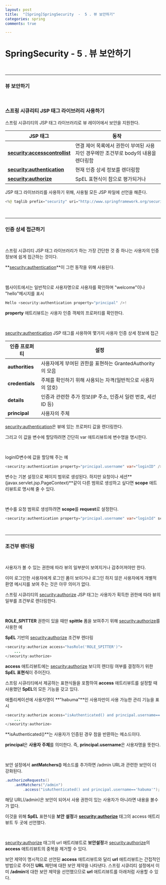 ```yaml
---
layout: post
title:  "[Spring]SpringSecurity  -  5 . 뷰 보안하기"
categories: spring
comments: true

---
```


# SpringSecurity - 5 . 뷰 보안하기

<br/>

-----

### 뷰 보안하기

<br/>

### 스프링 시큐리티 JSP 태그 라이브러리 사용하기

스프링 시큐리티의 JSP 태그 라이브러리로 뷰 레이어에서 보안을 지원한다.

| JSP 태그                         | 동작                                                         |
| -------------------------------- | ------------------------------------------------------------ |
| **<security:accesscontrollist>** | 연결 제어 목록에서 권한이  부여된 사용자인 경우에만 조건부로 body의 내용을 렌더링함 |
| **<security:authentication>**    | 현재 인증 상세 정보를 렌더링함                               |
| **<security:authorize>**         | SpEL 표현식이  참으로 평가되거나                             |

JSP 태그 라이브러리를 사용하기 위해, 사용될 모든 JSP 파일에 선언을 해준다.

````java
<%@ taglib prefix="security" uri="http://www.springframework.org/security/tags" %>
````

<br/>

----

### 인증 상세 접근하기

<br/>

스프링 시큐리티 JSP 태그 라이브러리가 하는 가장 간단한 것 중 하나는 사용자의 인증 정보에 쉽게 접근하는 것이다.

**<security:authentication>**이 그런 동작을 위해 사용된다.

 <br/>

웹사이트에서는 일반적으로 사용자명으로 사용자를 확인하며 "welcome"이나 "hello"메시지를 표시

````java
Hello <security:authentication property="principal" />!
````

**property** 애트리뷰트는 사용자 인증 객체의 프로퍼티를 확인한다.

 <br/>

<security:authentication> JSP 태그를 사용하여 몇가지 사용자 인증 상세 정보에 접근

| 인증 프로퍼티   | 설정                                                         |
| --------------- | ------------------------------------------------------------ |
| **authorities** | 사용자에게 부여된 권한을 표현하는 GrantedAuthority의 모음    |
| **credentials** | 주체를 확인하기 위해 사용되는  자격(일반적으로 사용자의 암호) |
| **details**     | 인증과 관련한 추가 정보(IP 주소, 인증서 일련 번호,  세선 ID 등) |
| **principal**   | 사용자의 주체                                                |

<security:authentication>은 뷰에 있는 프로퍼티 값을 렌더링한다.

그리고 이 값을 변수에 할당하려면 간단히 var 애트리뷰트에 변수명을 명시한다.

 <br/>

loginID변수에 값을 할당해 주는 예

````java
<security:authentication property="principal.username" var="loginID" />
````

변수는 기본 설정으로 페이지 범위로 생성된다. 하지만 요청이나 세션**(javax.servlet.jsp.PageContext)**같이 다른 범위로 생성하고 싶다면 **scope** 애트리뷰트로 명시해 줄 수 있다.

 <br/>

변수를 요청 범위로 생성하려면 **scope**를 **request**로 설정한다.

````java
<security:authentication property="principal.username" var="loginId" scope="request"/>
````

<br/>

------------

### 조건부 렌더링

<br/>

사용자가 볼 수 있는 권한에 따라 뷰의 일부분이 보여지거나 감추어져야만 한다.

이미 로그인한 사용자에게 로그인 폼이 보이거나 로그인 하지 않은 사용자에게 개별적 환영 메시지를 보여 주는 것은 아무 의미가 없다.

스프링 시큐리티의 <security:authorize> JSP 태그는 사용자가 획득한 권한에 따라 뷰의 일부를 조건부로 렌더링한다.

 <br/>

**ROLE_SPITTER** 권한이 있을 때만 **spittle** 폼을 보여주기 위해 <security:authorize>를 사용한 예

**SpEL** 기반의 <security:authorize> 조건부 렌더링

````java
<security:authorize access="hasRole('ROLE_SPITTER')">
    ...
</security:authorize>
````

**access** 애트리뷰트에는 <security:authorize> 보디의 렌더링 여부를 결정하기 위한 **SpEL 표현식**이 주어진다.

스프링 시큐리티에서 제공하는 표현식들을 포함하여 **access** 애트리뷰트를 설정할 때 사용했던 **SpEL**의 모든 기능을 갖고 있다.

애플리케이션에 사용자명이 **"habuma"**인 사용자만이 사용 가능한 관리 기능을 표시

````java
<security:authorize access="isAuthenticated() and principal.username=='habuma'">
    ...
</security:authorize>
````

**isAuthenticated()**는 사용자가 인증된 경우 참을 반환하는 메소드이다.

**principal**은 **사용자 주체**를 의미한다. 즉, **principal.username**은 사용자명을 뜻한다.

<br/>

보안 설정에서 **antMatchers()** 메소드를 추가하면 /admin URL과 관련한 보안이 더 강화된다.

````java
.authorizeRequests()
    .antMatchers("/admin")
        .access("isAuthenticated() and principal.username=='habuma'");
````

해당 URL(/admin)은 보안이 되어서 사용 권한이 있는 사용자가 아니라면 내용을 볼수가 없다.

이것을 위해 **SpEL** 표현식을 **보안** **설정**과 **<security:authorize>** 태그의 access 애트리뷰트 두 곳에 선언했다.

 <br/>

<security:authorize> 태그의 url 애트리뷰트로 **보안설정**과 <security:authorize>의 **access** 애트리뷰트의 중복을 제거할 수 있다.

보안 제약이 명시적으로 선언된 **access** 애트리뷰트와 달리 **url** 애트리뷰트는 간접적인 방법으로 주어진 **URL** 패턴에 대한 보안 제약을 나타낸다. 스프링 시큐리티 설정에서 이미 **/admin**에 대한 보안 제약을 선언했으므로 **url** 애트리뷰트를 아래처럼 사용할 수 있다.